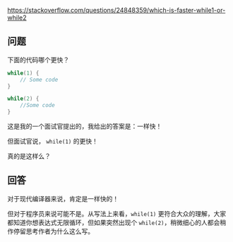 <https://stackoverflow.com/questions/24848359/which-is-faster-while1-or-while2>

## 问题

下面的代码哪个更快？

```c
while(1) {
    // Some code
}
```

```c
while(2) {
    //Some code
}
```

这是我的一个面试官提出的，我给出的答案是：一样快！

但面试官说， `while(1)` 的更快！

真的是这样么？

## 回答

对于现代编译器来说，肯定是一样快的！

但对于程序员来说可能不是。从写法上来看，`while(1)` 更符合大众的理解，大家都知道你想表达式无限循环，但如果突然出现个 `while(2)`，稍微细心的人都会稍作停留思考作者为什么这么写。
